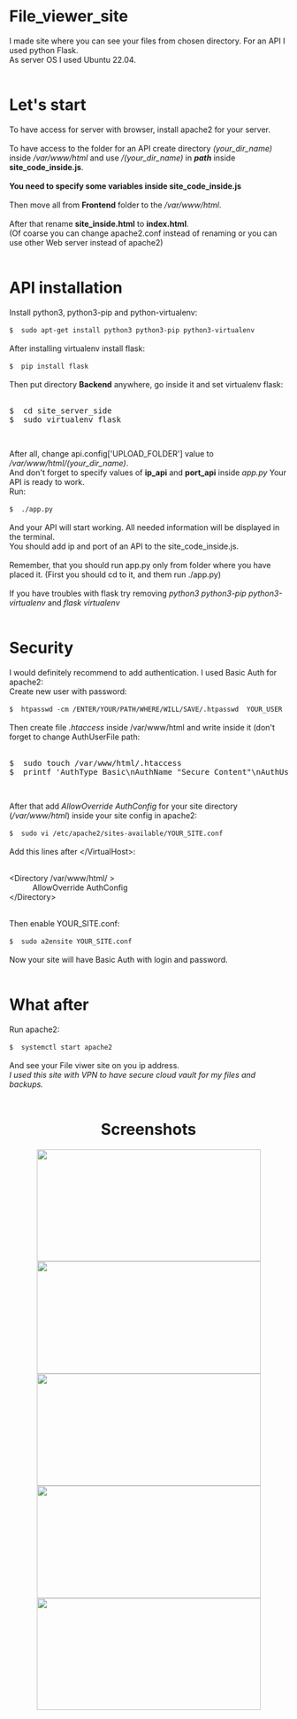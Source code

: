 # File_viewer_site
I made site where you can see your files from chosen directory. For an API I used python Flask.<br>
As server OS I used Ubuntu 22.04.<br>
<br>

# Let's start
To have access for server with browser, install apache2 for your server.<br>
<br>
To have access to the folder for an API create directory *(your_dir_name)* inside */var/www/html* and use */(your_dir_name)* in ***path*** inside **site_code_inside.js**.<br>
<br>
****You need to specify some variables inside site_code_inside.js****<br>
<br>
Then move all from **Frontend**  folder to the */var/www/html*.<br>
<br>
After that rename **site_inside.html** to **index.html**.<br>
(Of coarse you can change apache2.conf instead of renaming or you can use other Web server instead of apache2)<br>
<br>

# API installation
Install python3, python3-pip and python-virtualenv:<br>
<br>
```$  sudo apt-get install python3 python3-pip python3-virtualenv```<br>
<br>
After installing virtualenv install flask:<br>
<br>
```$  pip install flask```<br>
<br>
Then put directory **Backend** anywhere, go inside it and set virtualenv flask:<br>
<br>
<pre>
$  cd site_server_side
$  sudo virtualenv flask</pre><br>

After all, change api.config\['UPLOAD_FOLDER'\] value to */var/www/html/(your_dir_name)*.<br>
And don't forget to specify values of **ip_api** and **port_api** inside *app.py*
Your API is ready to work.<br>
Run:<br>
<br>
```$  ./app.py```<br>
<br>
And your API will start working. All needed information will be displayed in the terminal.<br>
You should add ip and port of an API to the site_code_inside.js.<br>
<br>
Remember, that you should run app.py only from folder where you have placed it. (First you should cd to it, and them run ./app.py)<br>
<br>
If you have troubles with flask try removing *python3 python3-pip python3-virtualenv* and *flask virtualenv*<br>
<br>

# Security
I would definitely recommend to add authentication. I used Basic Auth for apache2:<br>
Create new user with password:<br>
<br>
```$  htpasswd -cm /ENTER/YOUR/PATH/WHERE/WILL/SAVE/.htpasswd  YOUR_USER```<br>
<br>
Then create file *.htaccess* inside /var/www/html and write inside it (don't forget to change AuthUserFile path:<br>
<br>
<pre>
$  sudo touch /var/www/html/.htaccess
$  printf 'AuthType Basic\nAuthName "Secure Content"\nAuthUserFile /ENTER/YOUR/PATH/TO/.htpasswd\nrequire valid-user' | sudo tee /var/www/html/.htaccess</pre><br>

After that add *AllowOverride AuthConfig* for your site directory (*/var/www/html*) inside your site config in apache2:<br>
<br>
```$  sudo vi /etc/apache2/sites-available/YOUR_SITE.conf```<br>
<br>
Add this lines after \</VirtualHost\>:<br><br>


<Directory /var/www/html/ ><br>
&emsp;&emsp;&emsp;AllowOverride AuthConfig<br>
\</Directory\><br>


<br>Then enable YOUR_SITE.conf:<br>
<br>
```$  sudo a2ensite YOUR_SITE.conf```<br>
<br>
Now your site will have Basic Auth with login and password.<br>
<br>

# What after
Run apache2:<br>
<br>
```$  systemctl start apache2```<br>
<br>
And see your File viwer site on you ip address.<br>
<i>I used this site with VPN to have secure cloud vault for my files and backups.</i><br>
<br>

<div align="center">
  <h1>Screenshots</h1>
  <div>
    <img src="https://github.com/user-attachments/assets/35e7539d-88e6-49d1-b9f2-ce11c0d53a12" width="405vw" height="202.5vw">
    <img src="https://github.com/user-attachments/assets/674ecc7b-4439-4851-9cb3-753b09050379" width="405vw" height="202.5vw">
  </div>
  <img src="https://github.com/user-attachments/assets/11098715-4b98-4994-9ba5-d9a958fdd791" width="405vw" height="202.5vw">
  <div>
    <img src="https://github.com/user-attachments/assets/ae8d6c6a-a4b1-4436-bb69-292a64adac97" width="405vw" height="202.5vw">
    <img src="https://github.com/user-attachments/assets/745d81ca-4777-4d1b-81f0-8bc36c2598c4" width="405vw" height="202.5vw">
  </div>
</div>
